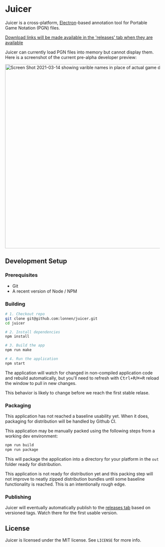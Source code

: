 # Juicer

Juicer is a cross-platform, [Electron](http://electron.atom.io/)-based annotation tool for Portable Game Notation (PGN) files.

[Download links will be made available in the 'releases' tab when they are available](https://github.com/lonnen/juicer/releases)

Juicer can currently load PGN files into memory but cannot display them. Here is a screenshot of the current pre-alpha developer preview:

<img width="600" alt="Screen Shot 2021-03-14 showing varible names in place of actual game data" src="https://user-images.githubusercontent.com/21467/111281573-55a30f80-85fa-11eb-94f0-a847809df7ad.png">

## Development Setup

### Prerequisites

- Git
- A recent version of Node / NPM

### Building

```sh
# 1. Checkout repo
git clone git@github.com:lonnen/juicer.git
cd juicer

# 2. Install dependencies
npm install

# 3. Build the app
npm run make

# 4. Run the application
npm start
```

The application will watch for changed in non-compiled application code and rebuild automatically, but you'll need to refresh with <kbd>Ctrl+R</kbd>/<kbd>⌘+R</kbd> reload the window to pull in new changes.

This behavior is likely to change before we reach the first stable relase.

### Packaging

This application has not reached a baseline usability yet. When it does, packaging for distribution will be handled by Github CI.

This application may be manually packed using the following steps from a working dev environment:

```sh
npm run build
npm run package
```

This will package the application into a directory for your platform in the `out` folder ready for distribution.

This application is not ready for distribution yet and this packing step will not improve to neatly zipped distribution bundles until some baseline functionality is reached. This is an intentionally rough edge.

### Publishing

Juicer will eventually automatically publish to the [releases tab](https://github.com/lonnen/juicer/releases) based on versioned tags. Watch there for the first usable version.

## License

Juicer is licensed under the MIT license. See `LICENSE` for more info.
